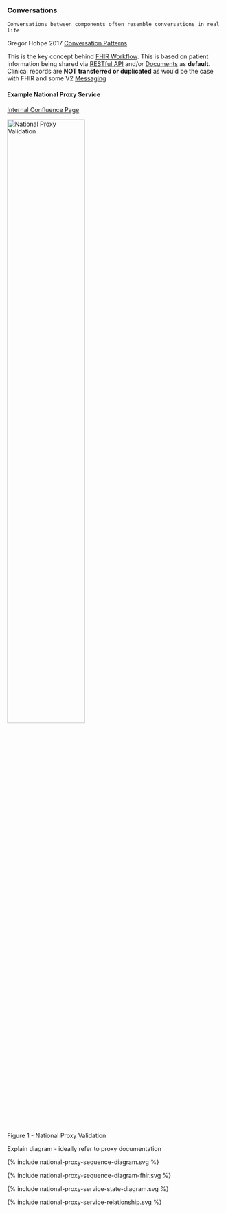 
### Conversations

`Conversations between components often resemble conversations in real life`

Gregor Hohpe 2017 [Conversation Patterns](https://www.enterpriseintegrationpatterns.com/patterns/conversation/index.html)

This is the key concept behind [FHIR Workflow](https://hl7.org/fhir/R4/workflow.html). This is based on patient information being shared via [RESTful API](https://hl7.org/fhir/R4/http.html) and/or [Documents](https://hl7.org/fhir/R4/documents.html) as **default**. Clinical records are **NOT transferred or duplicated** as would be the case with FHIR and some V2 [Messaging](https://hl7.org/fhir/R4/messaging.html) 

#### Example National Proxy Service

[Internal Confluence Page](https://nhsd-confluence.digital.nhs.uk/display/NPA/Overview)

<div>
<img src="National-Proxy-Validation.png"  alt="National Proxy Validation" width="60%">
<p>Figure 1 - National Proxy Validation</p>
<p></p>
</div>

Explain diagram - ideally refer to proxy documentation

{% include national-proxy-sequence-diagram.svg %}

{% include national-proxy-sequence-diagram-fhir.svg %}

{% include national-proxy-service-state-diagram.svg %}

{% include national-proxy-service-relationship.svg %}
